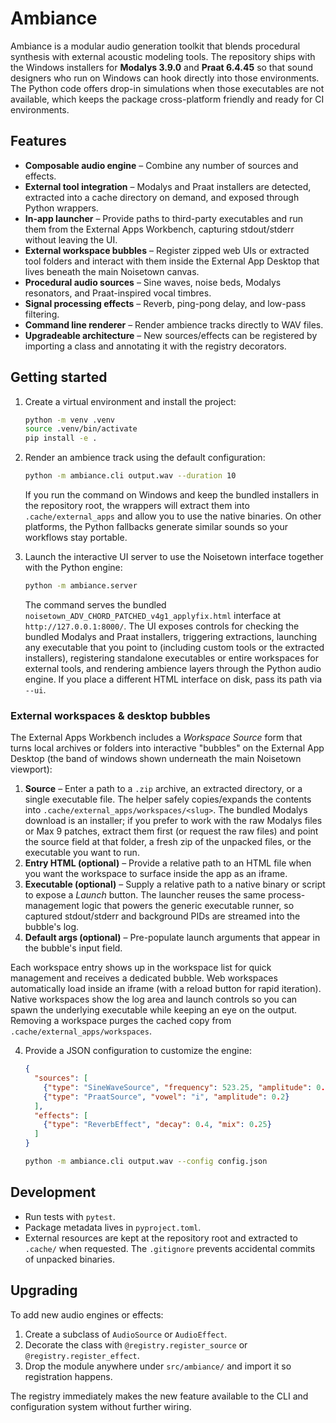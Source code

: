 # Ambiance

Ambiance is a modular audio generation toolkit that blends procedural synthesis with
external acoustic modeling tools. The repository ships with the Windows installers for
**Modalys 3.9.0** and **Praat 6.4.45** so that sound designers who run on Windows can
hook directly into those environments. The Python code offers drop-in simulations when
those executables are not available, which keeps the package cross-platform friendly
and ready for CI environments.

## Features

- **Composable audio engine** – Combine any number of sources and effects.
- **External tool integration** – Modalys and Praat installers are detected, extracted
  into a cache directory on demand, and exposed through Python wrappers.
- **In-app launcher** – Provide paths to third-party executables and run them from the
  External Apps Workbench, capturing stdout/stderr without leaving the UI.
- **External workspace bubbles** – Register zipped web UIs or extracted tool folders
  and interact with them inside the External App Desktop that lives beneath the main
  Noisetown canvas.
- **Procedural audio sources** – Sine waves, noise beds, Modalys resonators, and
  Praat-inspired vocal timbres.
- **Signal processing effects** – Reverb, ping-pong delay, and low-pass filtering.
- **Command line renderer** – Render ambience tracks directly to WAV files.
- **Upgradeable architecture** – New sources/effects can be registered by importing a
  class and annotating it with the registry decorators.

## Getting started

1. Create a virtual environment and install the project:

   ```bash
   python -m venv .venv
   source .venv/bin/activate
   pip install -e .
   ```

2. Render an ambience track using the default configuration:

   ```bash
   python -m ambiance.cli output.wav --duration 10
   ```

   If you run the command on Windows and keep the bundled installers in the repository
   root, the wrappers will extract them into `.cache/external_apps` and allow you to use
   the native binaries. On other platforms, the Python fallbacks generate similar sounds
   so your workflows stay portable.

3. Launch the interactive UI server to use the Noisetown interface together with the
   Python engine:

   ```bash
   python -m ambiance.server
   ```

   The command serves the bundled `noisetown_ADV_CHORD_PATCHED_v4g1_applyfix.html`
   interface at `http://127.0.0.1:8000/`. The UI exposes controls for checking the
   bundled Modalys and Praat installers, triggering extractions, launching any
   executable that you point to (including custom tools or the extracted installers),
   registering standalone executables or entire workspaces for external tools, and
   rendering ambience layers through the Python audio engine. If you place a
   different HTML interface on disk, pass its path via `--ui`.

### External workspaces & desktop bubbles

The External Apps Workbench includes a *Workspace Source* form that turns local
archives or folders into interactive "bubbles" on the External App Desktop (the band
of windows shown underneath the main Noisetown viewport):

1. **Source** – Enter a path to a `.zip` archive, an extracted directory, or a single
   executable file. The helper safely copies/expands the contents into
   `.cache/external_apps/workspaces/<slug>`. The bundled Modalys download is an
   installer; if you prefer to work with the raw Modalys files or Max 9 patches,
   extract them first (or request the raw files) and point the source field at that
   folder, a fresh zip of the unpacked files, or the executable you want to run.
2. **Entry HTML (optional)** – Provide a relative path to an HTML file when you want
   the workspace to surface inside the app as an iframe.
3. **Executable (optional)** – Supply a relative path to a native binary or script to
   expose a *Launch* button. The launcher reuses the same process-management logic that
   powers the generic executable runner, so captured stdout/stderr and background PIDs
   are streamed into the bubble's log.
4. **Default args (optional)** – Pre-populate launch arguments that appear in the
   bubble's input field.

Each workspace entry shows up in the workspace list for quick management and receives a
dedicated bubble. Web workspaces automatically load inside an iframe (with a reload
button for rapid iteration). Native workspaces show the log area and launch controls so
you can spawn the underlying executable while keeping an eye on the output. Removing a
workspace purges the cached copy from `.cache/external_apps/workspaces`.

4. Provide a JSON configuration to customize the engine:

   ```json
   {
     "sources": [
       {"type": "SineWaveSource", "frequency": 523.25, "amplitude": 0.15},
       {"type": "PraatSource", "vowel": "i", "amplitude": 0.2}
     ],
     "effects": [
       {"type": "ReverbEffect", "decay": 0.4, "mix": 0.25}
     ]
   }
   ```

   ```bash
   python -m ambiance.cli output.wav --config config.json
   ```

## Development

- Run tests with `pytest`.
- Package metadata lives in `pyproject.toml`.
- External resources are kept at the repository root and extracted to `.cache/` when
  requested. The `.gitignore` prevents accidental commits of unpacked binaries.

## Upgrading

To add new audio engines or effects:

1. Create a subclass of `AudioSource` or `AudioEffect`.
2. Decorate the class with `@registry.register_source` or `@registry.register_effect`.
3. Drop the module anywhere under `src/ambiance/` and import it so registration happens.

The registry immediately makes the new feature available to the CLI and configuration
system without further wiring.
